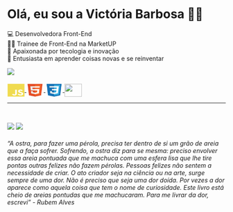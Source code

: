 <h1> Olá, eu sou a Victória Barbosa 👩🏻 </h1>

💻 Desenvolvedora Front-End  <br>
👩‍💻 Trainee de Front-End na MarketUP <br>
📓 Apaixonada por tecologia e inovação <br>
📖 Entusiasta em aprender coisas novas e se reinventar   

<div>
  <a href="https://github.com/vivi-barba">
  <img height="180em" src="https://github-readme-stats.vercel.app/api/top-langs/?username=vivi-barba&layout=compact&langs_count=7&theme=dark"/>
</div>
<div style="display: inline_block"><br>
  <img align="center" alt="Js" height="30" width="40" src="https://raw.githubusercontent.com/devicons/devicon/master/icons/javascript/javascript-plain.svg">
  <img align="center" alt="HTML" height="30" width="40" src="https://raw.githubusercontent.com/devicons/devicon/master/icons/html5/html5-original.svg">
  <img align="center" alt="CSS" height="30" width="40" src="https://raw.githubusercontent.com/devicons/devicon/master/icons/css3/css3-original.svg">
  <img align="center" alt"java" height="30" width="40" src="https://image.flaticon.com/icons/png/512/226/226777.png">
  
 
</div>
 <hr>
<br>
<div> 
 
  <a href = "mailto:vitoriabbarbosa31@gmail.com"><img src="https://img.shields.io/badge/-Gmail-%23333?style=for-the-badge&logo=gmail&logoColor=red" target="_blank"></a>
  <a href="https://www.linkedin.com/in/victoria-barbosa3/" target="_blank"><img src="https://img.shields.io/badge/-LinkedIn-%230077B5?style=for-the-badge&logo=linkedin&logoColor=white" target="_blank"></a> 
 
 
  <h6> “A ostra, para fazer uma pérola, precisa ter dentro de si um grão de areia que a faça sofrer. Sofrendo, a ostra diz para se mesma: preciso envolver essa areia pontuada que me machuca com uma esfera lisa que lhe tire pontas outras felizes não fazem pérolas. Pessoas felizes não sentem a necessidade de criar. O ato criador seja na ciência ou na arte, surge sempre de uma dor. Não é preciso que seja uma dor doída. Por vezes a dor aparece como aquela coisa que tem o nome de curiosidade. Este livro está cheio de areias pontudas que me machucaram. Para me livrar da dor, escrevi” - Rubem Alves
  </h6>

 
</div>







